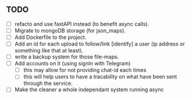 ## TODO

- [ ] refacto and use fastAPI instead (to benefit async calls).
- [ ] Migrate to mongoDB storage (for json_maps).
- [ ] Add Dockerfile to the project.
- [ ] Add an id for each upload to follow/link [identify] a user (ip address or something like that at least).
- [ ] write a backup system for those file-maps.
- [ ] Add accounts on it (using signIn with Telegram)
    - [ ] this may allow for not providing chat-id each times
    - [ ] this will help users to have a tracability on what have been sent through the service.
- [ ] Make the cleaner a whole independant system running async
